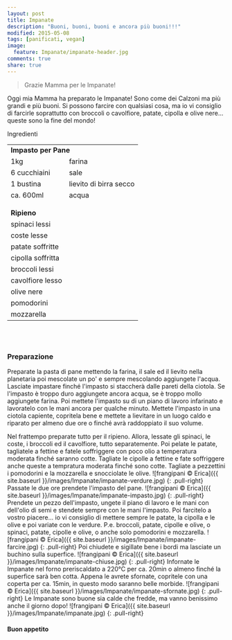 ```yaml
---
layout: post
title: Impanate
description: "Buoni, buoni, buoni e ancora più buoni!!!"
modified: 2015-05-08
tags: [panificati, vegan]
image:
  feature: Impanate/impanate-header.jpg
comments: true
share: true
---
```


> Grazie Mamma per le Impanate!

Oggi mia Mamma ha preparato le Impanate! Sono come dei Calzoni ma più grandi e più buoni. Si possono farcire con qualsiasi cosa, ma io vi consiglio di farcirle soprattutto con broccoli o cavolfiore, patate, cipolla e olive nere... queste sono la fine del mondo!


<div class="ingredients">
  <div class="ingredients-title">Ingredienti</div>
  <table>
    <tbody>
      <tr>
        <td colspan="2"><b>Impasto per Pane</b></td>
      </tr>
      <tr>
        <td>1kg</td>
        <td>farina</td>
      </tr>
      <tr>
        <td>6 cucchiaini</td>
        <td>sale</td>
      </tr>
      <tr>
        <td>1 bustina</td>
        <td>lievito di birra secco</td>
      </tr>
      <tr>
        <td>ca. 600ml</td>
        <td>acqua</td>
      </tr>
      <tr style="height: 15px;"></tr>
      <tr>          
        <td colspan="2"><b>Ripieno</b></td>
      </tr>
      <tr>
        <td>spinaci lessi</td>
      </tr>
      <tr>      
        <td>coste lesse</td>
      </tr>
      <tr>      
        <td>patate soffritte</td>
      </tr>
      <tr>
        <td>cipolla soffritta</td>
      </tr>
      <tr>
        <td>broccoli lessi</td>
      </tr>
      <tr>
        <td>cavolfiore lesso</td>
      </tr>      
      <tr>
        <td>olive nere</td>
      </tr>
      <tr>      
        <td>pomodorini</td>
      </tr>
      <tr>      
        <td>mozzarella</td>        
      </tr>
    </tbody>
  </table>
  <br></br>
</div>


<h3>
  <font color="grey">
    <i class="icon-cogs"></i>
  </font> Preparazione
</h3>

Preparate la pasta di pane mettendo la farina, il sale ed il lievito nella planetaria poi mescolate un po' e sempre mescolando aggiungete l'acqua. Lasciate impastare finché l'impasto si staccherà dalle pareti della ciotola. Se l'impasto è troppo duro aggiungete ancora acqua, se è troppo mollo aggiungete farina. Poi mettete l'impasto su di un piano di lavoro infarinato e lavoratelo con le mani ancora per qualche minuto. Mettete l'impasto in una ciotola capiente, copritela bene e mettete a lievitare in un luogo caldo e riparato per almeno due ore o finché avrà raddoppiato il suo volume.

Nel frattempo preparate tutto per il ripieno. Allora, lessate gli spinaci, le coste, i broccoli ed il cavolfiore, tutto separatemente. Poi pelate le patate, tagliatele a fettine e fatele soffriggere con poco olio a temperatura moderata finché saranno cotte. Tagliate le cipolle a fettine e fate soffriggere anche queste a tempratura moderata finché sono cotte. Tagliate a pezzettini i pomodorini e la mozzarella e snocciolate le olive.
![frangipani © Erica]({{ site.baseurl }}/images/Impanate/impanate-verdure.jpg)
{: .pull-right}
Passate le due ore prendete l'impasto del pane.
![frangipani © Erica]({{ site.baseurl }}/images/Impanate/impanate-impasto.jpg)
{: .pull-right}
Prendete un pezzo dell'impasto, ungete il piano di lavoro e le mani con dell'olio di semi e stendete sempre con le mani l'impasto. Poi farcitelo a vostro piacere... io vi consiglio di mettere sempre le patate, la cipolla e le olive e poi variate con le verdure. P.e. broccoli, patate, cipolle e olive, o spinaci, patate, cipolle e olive, o anche solo pomodorini e mozzarella.
![frangipani © Erica]({{ site.baseurl }}/images/Impanate/impanate-farcire.jpg)
{: .pull-right}
Poi chiudete e sigillate bene i bordi ma lasciate un buchino sulla superfice.
![frangipani © Erica]({{ site.baseurl }}/images/Impanate/impanate-chiuse.jpg)
{: .pull-right}
Infornate le Impanate nel forno preriscaldato a 220°C per ca. 20min o almeno finché la superfice sarà ben cotta. Appena le avrete sfornate, copritele con una coperta per ca. 15min, in questo modo saranno belle morbide.
![frangipani © Erica]({{ site.baseurl }}/images/Impanate/impanate-sfornate.jpg)
{: .pull-right}
Le Impanate sono buone sia calde che fredde, ma vanno benissimo anche il giorno dopo!
![frangipani © Erica]({{ site.baseurl }}/images/Impanate/impanate.jpg)
{: .pull-right}

<h4>Buon appetito
  <font color="red">
    <i class="icon-smile"></i>
  </font>
</h4>
